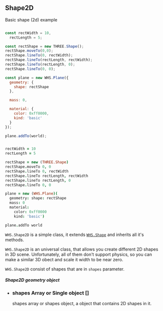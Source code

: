 <h2 class="ws" id="shape2d">Shape2D</h2>

<div class="blockTitle h3">Basic shape (2d) example</div>

```javascript

const rectWidth = 10,
  rectLength = 5;

const rectShape = new THREE.Shape();
rectShape.moveTo(0,0);
rectShape.lineTo(0, rectWidth);
rectShape.lineTo(rectLength, rectWidth);
rectShape.lineTo(rectLength, 0);
rectShape.lineTo(0, 0);

const plane = new WHS.Plane({
  geometry: {
    shape: rectShape
  },

  mass: 0,

  material: {
    color: 0xff0000,
    kind: 'basic'
  }
});

plane.addTo(world);

```

```coffeescript

rectWidth = 10
rectLength = 5

rectShape = new (THREE.Shape)
rectShape.moveTo 0, 0
rectShape.lineTo 0, rectWidth
rectShape.lineTo rectLength, rectWidth
rectShape.lineTo rectLength, 0
rectShape.lineTo 0, 0

plane = new (WHS.Plane)(
  geometry: shape: rectShape
  mass: 0
  material:
    color: 0xff0000
    kind: 'basic')

plane.addTo world

```

`WHS.Shape2D` is a simple class, it extends <a href="#shape">`WHS.Shape`</a> and inherits all it's methods.

`WHS.Shape2D` is an universal class, that allows you create different 2D shapes in 3D scene. Unfortunately, all of them don't support physics, so you can make a similar 3D obect and scale it width to be near zero.

`WHS.Shape2D` consist of shapes that are in `shapes` parameter.

<div class="params" id="shape2d-geometry">
  <h5>Shape2D geometry object <a href="#shape2d-geometry" class="anchor"></a></h5>
  <ul>
    <li id="shape2d-geometry-shapes">
      <h3><a href="#shape2d-geometry-shapes" class="anchor"></a> shapes
        <span class="type">Array or Single object</span>
        <span class="default">[]</span>
      </h3>
      <p>shapes array or shapes object, a object that contains 2D shapes in it. </p>
    </li>
  </ul>
</div>

<script src="https://gist.github.com/sasha240100/118ced78b8c3a9aeb008.js"></script>
